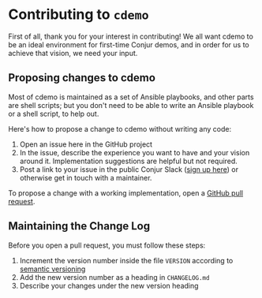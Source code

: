 # Contributing to `cdemo`

First of all, thank you for your interest in contributing! We all want cdemo to
be an ideal environment for first-time Conjur demos, and in order for us to
achieve that vision, we need your input.

## Proposing changes to cdemo

Most of cdemo is maintained as a set of Ansible playbooks, and other parts are
shell scripts; but you don't need to be able to write an Ansible playbook or a
shell script, to help out.

Here's how to propose a change to cdemo without writing any code:
1. Open an issue here in the GitHub project
2. In the issue, describe the experience you want to have and your vision around
   it. Implementation suggestions are helpful but not required.
3. Post a link to your issue in the public Conjur Slack ([sign up here][slack])
   or otherwise get in touch with a maintainer.

[slack]: https://slackin-conjur.herokuapp.com/

To propose a change with a working implementation, open a [GitHub pull
request][PR].

[PR]: https://help.github.com/articles/creating-a-pull-request/

## Maintaining the Change Log

Before you open a pull request, you must follow these steps:
1. Increment the version number inside the file `VERSION` according to [semantic
   versioning][semantic]
2. Add the new version number as a heading in `CHANGELOG.md`
3. Describe your changes under the new version heading

[semantic]: https://semver.org/

